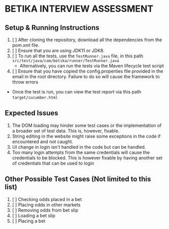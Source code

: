 # BETIKA INTERVIEW ASSESSMENT

## Setup & Running Instructions
1. [ ] After cloning the repository, download all the dependencies from the pom.xml file.
2. [ ] Ensure that you are using JDK11 or JDK8.
3. [ ] To run all the tests, use the `TestRunner.java` file, in this path `src/test/java/com/betika/runner/TestRunner.java`
    - Alternatively, you can run the tests via the Maven lifecycle test script
4. [ ] Ensure that you have copied the config.properties file provided in the email in the root directory. Failure to do so will cause the framework to throw errors

* Once the test is run, you can view the test report via this path `target/cucumber.html`

## Expected Issues
1. The DOM loading may hinder some test cases or the implementation of a broader set of test data. This is, however, fixable.
2. String editing in the website might raise some exceptions in the code if encountered and not caught.
3. UI change in login isn't handled in the code but can be handled.
4. Too many login attempts from the same credentials will cause the credentials to be blocked. This is however fixable by having another set of credentials that can be used to login

## Other Possible Test Cases (Not limited to this list)
1. [ ] Checking odds placed in a bet
2. [ ] Placing odds in other markets
3. [ ] Removing odds from bet slip
4. [ ] Loading a bet slip
5. [ ] Placing a bet